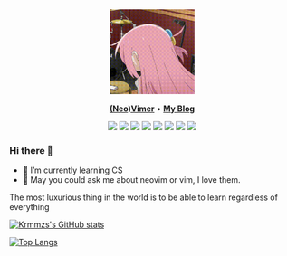 <div align="center">
<img height="150" src="./static/2.gif" alt="gif with funny random cat say thank you." />
</div>

<p align="center">
<b><a href="https://github.com/neovim/neovim">(Neo)Vimer</a></b>
•
<b><a href="https://krmmzs.blogspot.com/">My Blog</a></b>
</p>

<p align="center">
<img src="https://img.shields.io/badge/neovim-%2357A143.svg?&style=for-the-badge&logo=neovim&logoColor=white"/>
<img src = "https://img.shields.io/badge/c-%2300599C.svg?style=for-the-badge&logo=c&logoColor=white">
<img src = "https://img.shields.io/badge/c++-%2300599C.svg?style=for-the-badge&logo=c%2B%2B&logoColor=white">
<img src="https://img.shields.io/badge/go-%2300ADD8.svg?&style=for-the-badge&logo=go&logoColor=white" />
<img src="https://img.shields.io/badge/lua-%232C2D72.svg?&style=for-the-badge&logo=lua&logoColor=white"/>
<img src="https://img.shields.io/badge/rust-%23000000.svg?&style=for-the-badge&logo=rust&logoColor=white"/>
<img src="https://img.shields.io/badge/python-3670A0?style=for-the-badge&logo=python&logoColor=ffdd54"/>
<img src="https://img.shields.io/badge/typescript%20-%23007ACC.svg?&style=for-the-badge&logo=typescript&logoColor=white"/>
</p>

### Hi there 👋

- 🌱 I’m currently learning CS
- 💬 May you could ask me about neovim or vim, I love them.

The most luxurious thing in the world is to be able to learn regardless of everything

[![Krmmzs's GitHub stats](https://github-readme-stats.vercel.app/api?username=krmmzs&show_icons=true&theme=transparent)](https://github.com/anuraghazra/github-readme-stats)

[![Top Langs](https://github-readme-stats.vercel.app/api/top-langs/?username=krmmzs&layout=compact&hide=html)](https://github.com/anuraghazra/github-readme-stats)
